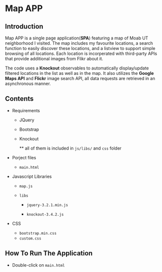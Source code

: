 # Map APP



## Introduction



Map APP is a single page application(**SPA**) featuring a map of Moab UT neighborhood I visited. The map includes my favourite locations, a search function to easily discover these locations, and a listview to support simple browsing of all locations. Each location is incorperated with third-party APIs that provide additional images from Flikr about it. 

The code uses a **Knockout** observables to automatically display/update filtered locations in the list as well as in the map. It also utilizes the **Google Maps API** and **Flickr** image search API, all data requests are retrieved in an asynchronous manner.



## Contents



* Requirements

  * JQuery

  * Bootstrap

  * Knockout

    ** all of them is included in `js/libs/` and `css` folder
  

* Porject files

  * `main.html`
  

* Javascript Libraries

    * `map.js`

    * `libs`

      * `jquery-3.2.1.min.js`

      * `knockout-3.4.2.js`

* CSS
    * `bootstrap.min.css`
    * `custom.css`



## How To Run The Application



* Double-click on `main.html`
